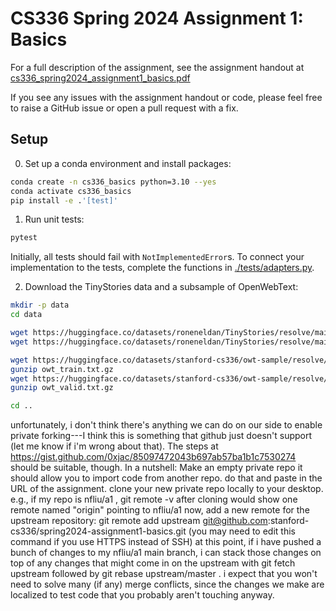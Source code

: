 # CS336 Spring 2024 Assignment 1: Basics

For a full description of the assignment, see the assignment handout at
[cs336_spring2024_assignment1_basics.pdf](./cs336_spring2024_assignment1_basics.pdf)

If you see any issues with the assignment handout or code, please feel free to
raise a GitHub issue or open a pull request with a fix.

## Setup

0. Set up a conda environment and install packages:

``` sh
conda create -n cs336_basics python=3.10 --yes
conda activate cs336_basics
pip install -e .'[test]'
```

1. Run unit tests:

``` sh
pytest
```

Initially, all tests should fail with `NotImplementedError`s.
To connect your implementation to the tests, complete the
functions in [./tests/adapters.py](./tests/adapters.py).

2. Download the TinyStories data and a subsample of OpenWebText:

``` sh
mkdir -p data
cd data

wget https://huggingface.co/datasets/roneneldan/TinyStories/resolve/main/TinyStoriesV2-GPT4-train.txt
wget https://huggingface.co/datasets/roneneldan/TinyStories/resolve/main/TinyStoriesV2-GPT4-valid.txt

wget https://huggingface.co/datasets/stanford-cs336/owt-sample/resolve/main/owt_train.txt.gz
gunzip owt_train.txt.gz
wget https://huggingface.co/datasets/stanford-cs336/owt-sample/resolve/main/owt_valid.txt.gz
gunzip owt_valid.txt.gz

cd ..
```



unfortunately, i don't think there's anything we can do on our side to enable private forking---I think this is something that github just doesn't support (let me know if i'm wrong about that). The steps at https://gist.github.com/0xjac/85097472043b697ab57ba1b1c7530274 should be suitable, though. In a nutshell:
Make an empty private repo
it should allow you to import code from another repo. do that and paste in the URL of the assignment.
clone your new private repo locally to your desktop. e.g., if my repo is nfliu/a1 , git remote -v  after cloning would show one remote named "origin" pointing to nfliu/a1
now, add a new remote for the upstream repository: git remote add upstream git@github.com:stanford-cs336/spring2024-assignment1-basics.git  (you may need to edit this command if you use HTTPS instead of SSH)
at this point, if i have pushed a bunch of changes to my nfliu/a1  main branch, i can stack those changes on top of any changes that might come in on the upstream with git fetch upstream  followed by git rebase upstream/master . i expect that you won't need to solve many (if any) merge conflicts, since the changes we make are localized to test code that you probably aren't touching anyway.
